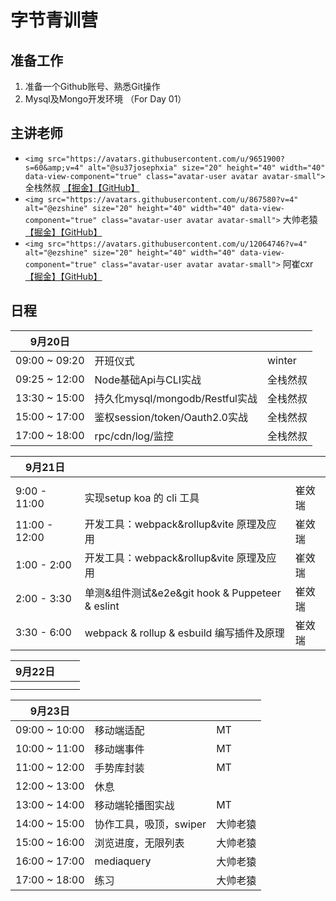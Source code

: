 # 字节青训营

## 准备工作

1. 准备一个Github账号、熟悉Git操作
2. Mysql及Mongo开发环境 （For Day 01）

## 主讲老师

- `<img src="https://avatars.githubusercontent.com/u/9651900?s=60&amp;v=4" alt="@su37josephxia" size="20" height="40" width="40" data-view-component="true" class="avatar-user avatar avatar-small">` 全栈然叔  [【掘金】](https://juejin.cn/user/1978776660216136)[【GitHub】](https://github.com/su37josephxia)
- `<img src="https://avatars.githubusercontent.com/u/867580?v=4" alt="@ezshine" size="20" height="40" width="40" data-view-component="true" class="avatar-user avatar avatar-small">` 大帅老猿  [【掘金】](https://juejin.cn/user/2955079655898093)[【GitHub】](https://github.com/ezshine)
- `<img src="https://avatars.githubusercontent.com/u/12064746?v=4" alt="@ezshine" size="20" height="40" width="40" data-view-component="true" class="avatar-user avatar avatar-small">` 阿崔cxr  [【掘金】](https://juejin.cn/user/2101921961483374)[【GitHub】](https://github.com/cuixiaorui)

## 日程

| 9月20日       |                                 |          |
| ------------- | ------------------------------- | -------- |
| 09:00 ~ 09:20 | 开班仪式                        | winter   |
| 09:25 ~ 12:00 | Node基础Api与CLI实战            | 全栈然叔 |
| 13:30 ~ 15:00 | 持久化mysql/mongodb/Restful实战 | 全栈然叔 |
| 15:00 ~ 17:00 | 鉴权session/token/Oauth2.0实战  | 全栈然叔 |
| 17:00 ~ 18:00 | rpc/cdn/log/监控                | 全栈然叔 |

| 9月21日       |                                                 |        |
| ------------- | ----------------------------------------------- | ------ |
|               |                                                 |        |
| 9:00 - 11:00  | 实现setup koa 的 cli 工具                       | 崔效瑞 |
| 11:00 - 12:00 | 开发工具：webpack&rollup&vite 原理及应用        | 崔效瑞 |
| 1:00 - 2:00   | 开发工具：webpack&rollup&vite 原理及应用        | 崔效瑞 |
| 2:00 - 3:30   | 单测&组件测试&e2e&git hook & Puppeteer & eslint | 崔效瑞 |
| 3:30 - 6:00   | webpack & rollup & esbuild 编写插件及原理       | 崔效瑞 |

| 9月22日 |   |   |
| ------- | - | - |
|         |   |   |
|         |   |   |

| 9月23日       |                        |          |
| ------------- | ---------------------- | -------- |
| 09:00	~	10:00 | 移动端适配             | MT       |
| 10:00	~	11:00 | 移动端事件             | MT       |
| 11:00	~	12:00 | 手势库封装             | MT       |
| 12:00	~	13:00 | 休息                   |          |
| 13:00	~	14:00 | 移动端轮播图实战       | MT       |
| 14:00	~	15:00 | 协作工具，吸顶，swiper | 大帅老猿 |
| 15:00	~	16:00 | 浏览进度，无限列表     | 大帅老猿 |
| 16:00	~	17:00 | mediaquery             | 大帅老猿 |
| 17:00	~	18:00 | 练习                   | 大帅老猿 |
